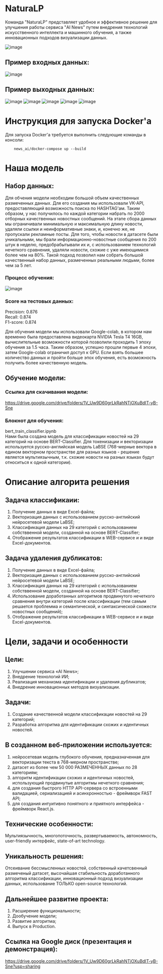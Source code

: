 # NaturaLP

Команда "NaturaLP" представляет удобное и эффективное решение для улучшения работы сервиса "AI News" путем внедрения технологий искусственного интеллекта и машинного обучения, а также инновационных подходов визуализации данных.

![image](https://github.com/vvlrff/news_ai/assets/125179070/9df08848-05e3-4b0f-a4dd-6ae380d62960)

## Пример входных данных:
![image](https://github.com/vvlrff/news_ai/assets/125179070/ba5a87c5-188f-4bd5-9aa5-2b632fe6ff32)

## Пример выходных данных:
![image](https://github.com/vvlrff/news_ai/assets/125179070/cd1f1d6d-7b08-4a91-a635-b899d22060eb)
![image](https://github.com/vvlrff/news_ai/assets/125179070/9bf67de8-7c97-4f57-93bf-e15aec10df6d)
![image](https://github.com/vvlrff/news_ai/assets/125179070/406c8929-6ae0-4fb8-aab2-3a4844cc8a1e)
![image](https://github.com/vvlrff/news_ai/assets/125179070/3d0d70c3-80de-4819-8257-555efca3e603)
![image](https://github.com/vvlrff/news_ai/assets/125179070/c1b2cb16-d263-4edd-baa2-01fe87c85e08)

# Инструкция для запуска Docker'a
Для запуска Docker'a требуется выполнить следующие команды в консоли:
```
    news_ai/docker-compose up --build
```

# Наша модель
## Набор данных:
Для обчения модели необходим большой объем качественных размеченных данных. Для его создания мы использовали VK-API, предоставляющий возможность поиска по HASHTAG'ам. Таким образом, у нас получилось по каждой категории набрать по 2000 отборных качественных новостных сообщений. На этапе сбора данных мы ограничивали минимальную и максимальную длину новости, удаляли ссылки и неинформативные знаки, и, конечно же, не пропускали рекламные посты. Для того, чтобы новости в датасете были уникальными, мы брали информационно-новостные сообщения по 200 штук в неделю, предобрабытывали их и, с использованием технологий нечеткого сравнения, удаляли новости, схожие с уже имеющимися более чем на 80%. Такой подход позволил нам собрать большой качественный набор данных, размеченных реальными людьми, более чем за 5 лет.

### Процесс обучения:     
![image](https://github.com/vvlrff/news_ai/assets/125179070/a9dc1c1a-6df9-49a0-9fb4-55418bf4caaf)

### Score на тестовых данных:      
Precision: 0.876   
Recall: 0.874   
F1-score: 0.874   

Для обучения модели мы использовали Google-colab, в котором нам временно была предоставлена видеокарта NVIDIA Tesla T4 16GB, вычислительные возможности которой позволили проходить 1 эпоху обучения за 1.5 часа. Таким образом, успешно прошли первые 4 эпохи, затем Google-colab ограничил доступ к GPU. Если взять большее количество данных и пройти больше эпох обучения, есть возможность получить более качественную модель.

## Обучение модели:
### Ссылка для скачивания модели:   
https://drive.google.com/drive/folders/1V_Uw9D60grLkRahNTjOXuBdIT-yB-Sne     
### Блокнот для обучения:   
bert_train_classifier.ipynb      
Нами была создана модель для классификации новостей на 29 категорий на основе BERT-Classifier. Для токенизации и векторизации используется русско-английская модель LaBSE (768-мерные вектора в едином векторном пространстве для разных языков - решение является мультиязычным, т.к. схожие новости на разных языках будут относиться к одной категории).

# Описание алгорита решения
## Задача классификаии:
1) Получение данных в виде Excel-файла;
2) Векторизация данных с использованием русско-английский нейросетевой модели LaBSE;
3) Классификация данных на 29 категорий с использованием собстввенной модели, созданной на основе BERT-Classifier;
4) Отображение результатов классификации в WEB-сервисе и и виде Excel-документов.

## Задача удаления дубликатов:
1) Получение данных в виде Excel-файла;
2) Векторизация данных с использованием русско-английский нейросетевой модели LaBSE;
3) Классификация данных на 29 категорий с использованием собстввенной модели, созданной на основе BERT-Classifier;
4) Использование доработанных алгоритмов продвинутого нечеткого сравнения внутри категорий после классификации (тем самым решается проблемма и семантической, и синтаксической схожести новостных сообщений);
5) Отображение результатов классификации в WEB-сервисе и и виде Excel-документов.

# Цели, задачи и особенности
## Цели:
1) Улучшении сервиса «AI News»;
2) Внедрение технологий ИИ;
3) Реализация механизма идентификации и удаления дубликатов;
4) Внедрение инновационных методов визуализации.

## Задачи:
1) Создание качественной модели классификации новостей на 29 категорий;
2) Разработка алгоритма для идентификации схожих и идентичных новостей.

## В созданном веб-приложении используется:
1) нейросетевая модель глубокого обучения, предназначенная для векторизации текста в 768-мерном пространстве;
2) датасет из более чем 50 000 РАЗМЕЧЕННЫХ данных по 28 категориям;
3) алгоритм идентификации схожих и идентичных новостей, использующий продвинутые алгоритмы нечеткого сравнения;
4) для создания быстрого HTTP API-сервера со встроенными валидацией, сериализацией и асинхронностью - фреймворк FAST API;
5) для создания интуитивно понятного и приятного интерфейса - фреймворк React.js.

## Технические особенности:
Мультиязычность, многопоточность, развертываемость, автономность, user-friendly интерфейс, state-of-art technology.

## Уникальность решения:
Отсеивание бессмысленных новостей, собственный качетсвенный размеченый датасет, высочайшая стабильность доработанного алгоритма классификации, инновационный подход визуализации данных, использование ТОЛЬКО open-source технологий.

## Дальнейшее развитие проекта:
1) Расширение функциональности;
2) Дообучение модели;
3) Развитие алгоритма;
4) Выпуск в Production.

## Ссылка на Google диск (презентация и демонстрация):
https://drive.google.com/drive/folders/1V_Uw9D60grLkRahNTjOXuBdIT-yB-Sne?usp=sharing


<!-- MARKDOWN LINKS & IMAGES -->
<!-- https://www.markdownguide.org/basic-syntax/#reference-style-links -->
[React.js]: https://img.shields.io/badge/React-20232A?style=for-the-badge&logo=react&logoColor=61DAFB
[React-url]: https://reactjs.org/

[FastApi.py]: https://fastapi.tiangolo.com/img/logo-margin/logo-teal.png
[FastApi-url]: https://fastapi.tiangolo.com/
